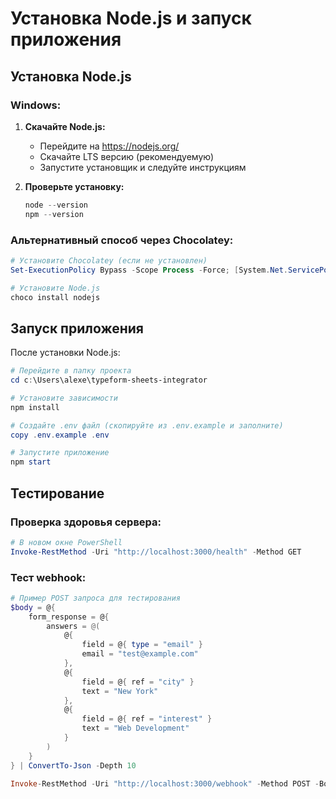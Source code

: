 # Установка Node.js и запуск приложения

## Установка Node.js

### Windows:

1. **Скачайте Node.js:**
   - Перейдите на https://nodejs.org/
   - Скачайте LTS версию (рекомендуемую)
   - Запустите установщик и следуйте инструкциям

2. **Проверьте установку:**
   ```powershell
   node --version
   npm --version
   ```

### Альтернативный способ через Chocolatey:
```powershell
# Установите Chocolatey (если не установлен)
Set-ExecutionPolicy Bypass -Scope Process -Force; [System.Net.ServicePointManager]::SecurityProtocol = [System.Net.ServicePointManager]::SecurityProtocol -bor 3072; iex ((New-Object System.Net.WebClient).DownloadString('https://community.chocolatey.org/install.ps1'))

# Установите Node.js
choco install nodejs
```

## Запуск приложения

После установки Node.js:

```powershell
# Перейдите в папку проекта
cd c:\Users\alexe\typeform-sheets-integrator

# Установите зависимости
npm install

# Создайте .env файл (скопируйте из .env.example и заполните)
copy .env.example .env

# Запустите приложение
npm start
```

## Тестирование

### Проверка здоровья сервера:
```powershell
# В новом окне PowerShell
Invoke-RestMethod -Uri "http://localhost:3000/health" -Method GET
```

### Тест webhook:
```powershell
# Пример POST запроса для тестирования
$body = @{
    form_response = @{
        answers = @(
            @{
                field = @{ type = "email" }
                email = "test@example.com"
            },
            @{
                field = @{ ref = "city" }
                text = "New York"
            },
            @{
                field = @{ ref = "interest" }
                text = "Web Development"
            }
        )
    }
} | ConvertTo-Json -Depth 10

Invoke-RestMethod -Uri "http://localhost:3000/webhook" -Method POST -Body $body -ContentType "application/json"
```
